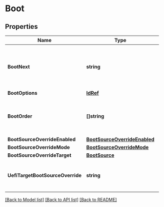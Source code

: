 # Boot

## Properties
Name | Type | Description | Notes
------------ | ------------- | ------------- | -------------
**BootNext** | **string** | This property is the BootOptionReference of the Boot Option to perform a one time boot from when BootSourceOverrideTarget is UefiBootNext. | [optional] 
**BootOptions** | [**IdRef**](idRef.md) |  | [optional] 
**BootOrder** | **[]string** | Ordered array of BootOptionReference strings representing the persistent Boot Order associated with this computer system. | [optional] 
**BootSourceOverrideEnabled** | [**BootSourceOverrideEnabled**](BootSourceOverrideEnabled.md) |  | [optional] 
**BootSourceOverrideMode** | [**BootSourceOverrideMode**](BootSourceOverrideMode.md) |  | [optional] 
**BootSourceOverrideTarget** | [**BootSource**](BootSource.md) |  | [optional] 
**UefiTargetBootSourceOverride** | **string** | This property is the UEFI Device Path of the device to boot from when BootSourceOverrideTarget is UefiTarget. | [optional] 

[[Back to Model list]](../README.md#documentation-for-models) [[Back to API list]](../README.md#documentation-for-api-endpoints) [[Back to README]](../README.md)



